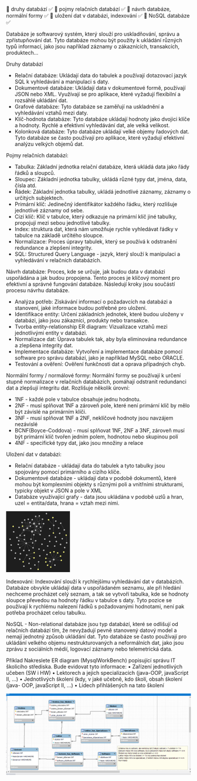  druhy databází ✅
 pojmy relačních databází ✅
 návrh databáze, normální formy ✅
 uložení dat v databázi, indexování ✅
 NoSQL databáze ✅

Databáze je softwarový systém, který slouží pro uskladňování, správu a zpřístupňování dat. Tyto databáze mohou být použity k ukládání různých typů informací, jako jsou například záznamy o zákaznících, transakcích, produktech...

Druhy databází
- Relační databáze: Ukládají data do tabulek a používají dotazovací jazyk SQL k vyhledávání a manipulaci s daty.
- Dokumentové databáze: Ukládají data v dokumentové formě, používají JSON nebo XML. Využívají se pro aplikace, které vyžadují flexibilní a rozsáhlé ukládání dat.
- Grafové databáze: Tyto databáze se zaměřují na uskladnění a vyhledávání vztahů mezi daty.
- Klíč-hodnota databáze: Tyto databáze ukládají hodnoty jako dvojici klíče a hodnoty. Rychlé a efektivní vyhledávání dat, ale velká velikost.
- Kolonková databáze: Tyto databáze ukládají velké objemy řadových dat. Tyto databáze se často používají pro aplikace, které vyžadují efektivní analýzu velkých objemů dat.

Pojmy relačních databází:
- Tabulka: Základní jednotka relační databáze, která ukládá data jako řády řádků a sloupců. 
- Sloupec: Základní jednotka tabulky, ukládá různé typy dat, jména, data, čísla atd.
- Řádek: Základní jednotka tabulky, ukládá jednotlivé záznamy, záznamy o určitých subjektech.
- Primární klíč: Jedinečný identifikátor každého řádku, který rozlišuje jednotlivé záznamy od sebe.
- Cizí klíč: Klíč v tabulce, který odkazuje na primární klíč jiné tabulky, propojují mezi sebou jednotlivé tabulky.
- Index: struktura dat, která nám umožňuje rychle vyhledávat řádky v tabulce na základě určitého sloupce.
- Normalizace: Proces úpravy tabulek, který se používá k odstranění redundance a zlepšení integrity.
- SQL: Structured Query Language - jazyk, který slouží k manipulaci a vyhledávání v relačních databázích.

Návrh databáze:
Proces, kde se určuje, jak budou data v databázi uspořádána a jak budou propojena. Tento proces je klíčový moment pro efektivní a správné fungování databáze. Následují kroky jsou součástí procesu návrhu databáze.
- Analýza potřeb: Získávání informací o požadavcích na databázi a stanovení, jaké informace budou potřebné pro uložení.
- Identifikace entity: Určení základních jednotek, které budou uloženy v databázi, jako jsou zákazníci, produkty nebo transakce.
- Tvorba entity-relationship ER diagram: Vizualizace vztahů mezi jednotlivými entity v databázi.
- Normalizace dat: Úprava tabulek tak, aby byla eliminována redundance a zlepšena integrity dat.
- Implementace databáze: Vytvoření a implementace databáze pomocí software pro správu databází, jako je například MySQL nebo ORACLE.
- Testování a ověření: Ověření funkčnosti dat a oprava případných chyb.

Normální formy / normálové formy:
Normální formy se používají k určení stupně normalizace v relačních databázích, pomáhají odstranit redundanci dat a zlepšují integritu dat. Rozlišuje několik úrovní:
- 1NF - každé pole v tabulce obsahuje jednu hodnotu.
- 2NF - musí splňovat 1NF a zároveň pole, které není primární klíč by mělo být závislé na primárním klíči.
- 3NF - musí splňovat 1NF a 2NF, neklíčové hodnoty jsou navzájem nezávislé
- BCNF(Boyce-Coddova) - musí splňovat 1NF, 2NF a 3NF, zároveň musí být primární klíč tvořen jedním polem, hodnotou nebo skupinou polí 
- 4NF - specifické typy dat, jako jsou množiny a relace

Uložení dat v databázi:
- Relační databáze - ukládají data do tabulek a tyto tabulky jsou spojovány pomocí primárního a cizího klíče.
- Dokumentové databáze - ukládají data v podobě dokumentů, které mohou být komplexními objekty s různými poli a vnitřními strukturami, typicky objekt v JSON a pole v XML
- Databáze využívající grafy - data jsou ukládána v podobě uzlů a hran, uzel = entita/data, hrana = vztah mezi nimi.

![](Pasted%20image%2020240516151152.png)

Indexování:
Indexování slouží k rychlejšímu vyhledávání dat v databázích. Databáze obvykle ukládají data v uspořádaném seznamu, ale při hledání nechceme procházet celý seznam, a tak se vytvoří tabulka, kde se hodnoty sloupce převedou na hodnoty řádku v tabulce s daty. Tyto pozice se používají k rychlému nalezení řádků s požadovanými hodnotami, není pak potřeba procházet celou tabulku.

NoSQL - Non-relational databáze jsou typ databází, které se odlišují od relačních databází tím, že nevyžadují pevně stanovený datový model a nemají jednotný způsob ukládání dat. Tyto databáze se často používají pro ukládání velkého objemu nestrukturovaných a neformálních dat, jako jsou zprávu z sociálních médií, logovací záznamy nebo telemetrická data.

Příklad
Nakreslete ER diagram (MysqlWorkBench) popisující správu IT školicího
střediska. Bude evidovat tyto informace:
• Zařízení jednotlivých učeben (SW i HW)
• Lektorech a jejich specializacích (java-OOP, javaScript II, ...)
• Jednotlivých školení (kdy, v jaké učebně, kdo školí, obsah školení (java-
OOP, javaScript II, ...)
• Lidech přihlášených na tato školení

![](mysql.png)